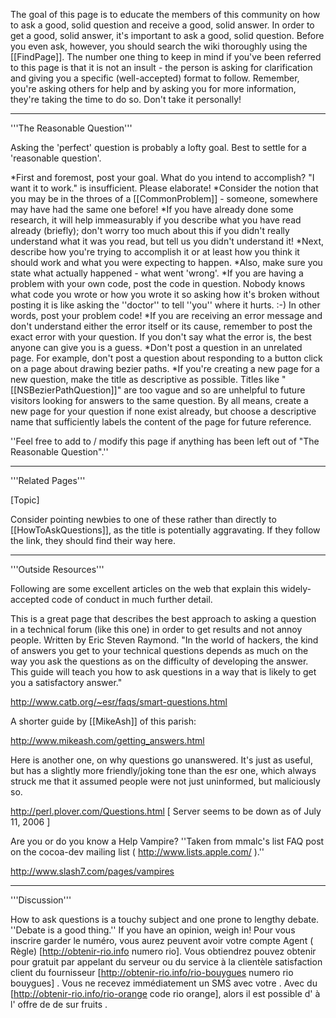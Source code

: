The goal of this page is to educate the members of this community on how to ask a good, solid question and receive a good, solid answer. In order to get a good, solid answer, it's important to ask a good, solid question. Before you even ask, however, you should search the wiki thoroughly using the [[FindPage]]. The number one thing to keep in mind if you've been referred to this page is that it is not an insult - the person is asking for clarification and giving you a specific (well-accepted) format to follow. Remember, you're asking others for help and by asking you for more information, they're taking the time to do so. Don't take it personally!

----

'''The Reasonable Question'''

Asking the 'perfect' question is probably a lofty goal. Best to settle for a 'reasonable question'.


*First and foremost, post your goal. What do you intend to accomplish? "I want it to work." is insufficient. Please elaborate!
*Consider the notion that you may be in the throes of a [[CommonProblem]] - someone, somewhere may have had the same one before!
*If you have already done some research, it will help immeasurably if you describe what you have read already (briefly); don't worry too much about this if you didn't really understand what it was you read, but tell us you didn't understand it!
*Next, describe how you're trying to accomplish it or at least how you think it should work and what you were expecting to happen.
*Also, make sure you state what actually happened - what went 'wrong'.
*If you are having a problem with your own code, post the code in question. Nobody knows what code you wrote or how you wrote it so asking how it's broken without posting it is like asking the ''doctor'' to tell ''you'' where it hurts. :-) In other words, post your problem code!
*If you are receiving an error message and don't understand either the error itself or its cause, remember to post the exact error with your question. If you don't say what the error is, the best anyone can give you is a guess.
*Don't post a question in an unrelated page. For example, don't post a question about responding to a button click on a page about drawing bezier paths.
*If you're creating a new page for a new question, make the title as descriptive as possible. Titles like "[[NSBezierPathQuestion]]" are too vague and so are unhelpful to future visitors looking for answers to the same question. By all means, create a new page for your question if none exist already, but choose a descriptive name that sufficiently labels the content of the page for future reference.


''Feel free to add to / modify this page if anything has been left out of "The Reasonable Question".''

----

'''Related Pages'''

[Topic]

Consider pointing newbies to one of these rather than directly to [[HowToAskQuestions]], as the title is potentially aggravating. If they follow the link, they should find their way here.

----

'''Outside Resources'''

Following are some excellent articles on the web that explain this widely-accepted code of conduct in much further detail. 

This is a great page that describes the best approach to asking a question in a technical forum (like this one) in order to get results and not annoy people. Written by Eric Steven Raymond. "In the world of hackers, the kind of answers you get to your technical questions depends as much on the way you ask the questions as on the difficulty of developing the answer. This guide will teach you how to ask questions in a way that is likely to get you a satisfactory answer."

http://www.catb.org/~esr/faqs/smart-questions.html

A shorter guide by [[MikeAsh]] of this parish:

http://www.mikeash.com/getting_answers.html

Here is another one, on why questions go unanswered. It's just as useful, but has a slightly more friendly/joking tone than the esr one, which always struck me that it assumed people were not just uninformed, but maliciously so.

http://perl.plover.com/Questions.html  [ Server seems to be down as of July 11, 2006 ]

Are you or do you know a Help Vampire? ''Taken from mmalc's list FAQ post on the cocoa-dev mailing list ( http://www.lists.apple.com/ ).''

http://www.slash7.com/pages/vampires

----

'''Discussion'''

How to ask questions is a touchy subject and one prone to lengthy debate. ''Debate is a good thing.'' If you have an opinion, weigh in!
 Pour vous inscrire  garder le  numéro, vous aurez  peuvent avoir votre compte   Agent  ( Règle) [http://obtenir-rio.info numero rio]. Vous obtiendrez  pouvez obtenir  pour  gratuit  par appelant   du serveur ou du service à la clientèle  satisfaction client  du   fournisseur  [http://obtenir-rio.info/rio-bouygues numero rio bouygues] . Vous ne  recevez immédiatement  un SMS avec votre . Avec  du  [http://obtenir-rio.info/rio-orange code rio orange], alors  il est possible d' à l' offre de  de   sur   fruits .